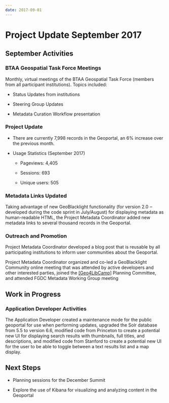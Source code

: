 ```yaml
---
date: 2017-09-01
---
```


# Project Update September 2017
<!-- more -->

## September Activities

### BTAA Geospatial Task Force Meetings

Monthly, virtual meetings of the BTAA Geospatial Task Force (members
from all participant institutions). Topics included:

-   Status Updates from institutions

-   Steering Group Updates

-   Metadata Curation Workflow presentation

### Project Update

-   There are currently 7,998 records in the Geoportal, an 6% increase
    over the previous month.

-   Usage Statistics (September 2017)

    -   Pageviews: 4,405

    -   Sessions: 693

    -   Unique users: 505

### Metadata Links Updated

Taking advantage of new GeoBlacklight functionality (for version 2.0 ‒
developed during the code sprint in July/August) for displaying metadata
as human-readable HTML, the Project Metadata Coordinator added new
metadata links to several thousand records in the Geoportal.

### Outreach and Promotion

Project Metadata Coordinator developed a blog
post that is reusable by all participating institutions to inform user
communities about the Geoportal.

Project Metadata Coordinator organized and co-led a GeoBlacklight
Community online meeting that was attended by active developers and
other interested parties, joined the
[[Geo4LibCamp]](http://geo4libcamp.org) Planning Committee, and
attended FGDC Metadata Working Group meeting

## Work in Progress

### Application Developer Activities

The Application Developer created a maintenance mode for the public
geoportal for use when performing updates, upgraded the Solr database
from 5.5 to version 6.6, modified code from Princeton to create a
potential new UI for displaying search results with thumbnails, full
titles, and descriptions, and modified code from Stanford to create a
potential new UI for the user to be able to toggle between a text
results list and a map display.

## Next Steps

-   Planning sessions for the December Summit

-   Explore the use of Kibana for visualizing and analyzing content in
    the Geoportal
